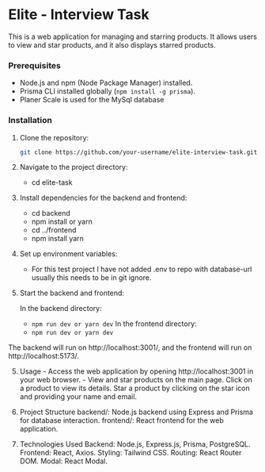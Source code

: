 # Elite - Interview Task

This is a web application for managing and starring products. It allows users to view and star products, and it also displays starred products.

### Prerequisites

- Node.js and npm (Node Package Manager) installed.
- Prisma CLI installed globally (`npm install -g prisma`).
- Planer Scale is used for the MySql database

### Installation

1. Clone the repository:

   ```bash
   git clone https://github.com/your-username/elite-interview-task.git
   ```

1. Navigate to the project directory:

   - cd elite-task

1. Install dependencies for the backend and frontend:

   - cd backend
   - npm install or yarn
   - cd ../frontend
   - npm install yarn

1. Set up environment variables:

   - For this test project I have not added .env to repo with database-url usually this needs to be in git ignore.

1. Start the backend and frontend:

   In the backend directory:

   - `npm run dev or yarn dev`
     In the frontend directory:
   - `npm run dev or yarn dev`

The backend will run on http://localhost:3001/, and the frontend will run on http://localhost:5173/.

5. Usage - Access the web application by opening http://localhost:3001 in your web browser. - View and star products on the main page.
   Click on a product to view its details.
   Star a product by clicking on the star icon and providing your name and email.

6. Project Structure
   backend/: Node.js backend using Express and Prisma for database interaction.
   frontend/: React frontend for the web application.

7. Technologies Used
   Backend: Node.js, Express.js, Prisma, PostgreSQL.
   Frontend: React, Axios.
   Styling: Tailwind CSS.
   Routing: React Router DOM.
   Modal: React Modal.
